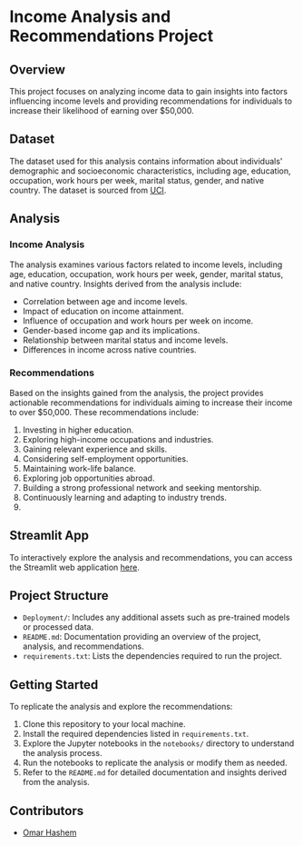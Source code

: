# Income Analysis and Recommendations Project

## Overview

This project focuses on analyzing income data to gain insights into factors influencing income levels and providing recommendations for individuals to increase their likelihood of earning over $50,000.

## Dataset

The dataset used for this analysis contains information about individuals' demographic and socioeconomic characteristics, including age, education, occupation, work hours per week, marital status, gender, and native country. The dataset is sourced from [UCI](https://archive.ics.uci.edu/dataset/2/adult).

## Analysis

### Income Analysis

The analysis examines various factors related to income levels, including age, education, occupation, work hours per week, gender, marital status, and native country. Insights derived from the analysis include:

- Correlation between age and income levels.
- Impact of education on income attainment.
- Influence of occupation and work hours per week on income.
- Gender-based income gap and its implications.
- Relationship between marital status and income levels.
- Differences in income across native countries.

### Recommendations

Based on the insights gained from the analysis, the project provides actionable recommendations for individuals aiming to increase their income to over $50,000. These recommendations include:

1. Investing in higher education.
2. Exploring high-income occupations and industries.
3. Gaining relevant experience and skills.
4. Considering self-employment opportunities.
5. Maintaining work-life balance.
6. Exploring job opportunities abroad.
7. Building a strong professional network and seeking mentorship.
8. Continuously learning and adapting to industry trends.
9. 
## Streamlit App

To interactively explore the analysis and recommendations, you can access the Streamlit web application [here](https://adultincome.streamlit.app/).

## Project Structure

- `Deployment/`: Includes any additional assets such as pre-trained models or processed data.
- `README.md`: Documentation providing an overview of the project, analysis, and recommendations.
- `requirements.txt`: Lists the dependencies required to run the project.

## Getting Started

To replicate the analysis and explore the recommendations:

1. Clone this repository to your local machine.
2. Install the required dependencies listed in `requirements.txt`.
3. Explore the Jupyter notebooks in the `notebooks/` directory to understand the analysis process.
4. Run the notebooks to replicate the analysis or modify them as needed.
5. Refer to the `README.md` for detailed documentation and insights derived from the analysis.

## Contributors

- [Omar Hashem](https://github.com/omarhashem80)

